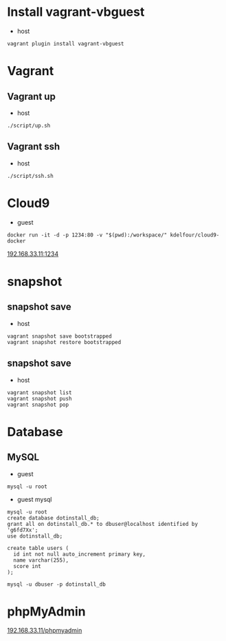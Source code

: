 # Install vagrant-vbguest

- host

```
vagrant plugin install vagrant-vbguest
```
# Vagrant
## Vagrant up

- host

```
./script/up.sh
```

## Vagrant ssh

- host

```
./script/ssh.sh
```

# Cloud9

- guest

```
docker run -it -d -p 1234:80 -v "$(pwd):/workspace/" kdelfour/cloud9-docker
```

[192.168.33.11:1234](http://192.168.33.11:1234)

# snapshot 

## snapshot save

- host

```
vagrant snapshot save bootstrapped
vagrant snapshot restore bootstrapped
```

## snapshot save

- host

```
vagrant snapshot list
vagrant snapshot push
vagrant snapshot pop
```

# Database

## MySQL

- guest

```
mysql -u root
```

- guest mysql

```
mysql -u root
create database dotinstall_db;
grant all on dotinstall_db.* to dbuser@localhost identified by 'g6fd7Xx';
use dotinstall_db;

create table users (
  id int not null auto_increment primary key,
  name varchar(255),
  score int
);

mysql -u dbuser -p dotinstall_db
```

# phpMyAdmin

[192.168.33.11/phpmyadmin](http://192.168.33.11/phpmyadmin)
